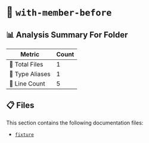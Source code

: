 # 📁 `with-member-before`

## 📊 Analysis Summary For Folder

| Metric | Count |
|--------|-------|
| 📁 Total Files | 1 |
| 📑 Type Aliases | 1 |
| 🔢 Line Count | 5 |


## 📋 Files

This section contains the following documentation files:

- [`fixture`](./fixture.md)